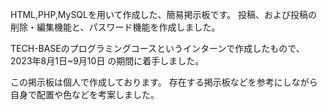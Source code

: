 HTML,PHP,MySQLを用いて作成した、簡易掲示板です。
投稿、および投稿の削除・編集機能と、パスワード機能を作成しました。

TECH-BASEのプログラミングコースというインターンで作成したもので、
2023年8月1日~9月10日 の期間に着手しました。

この掲示板は個人で作成しております。
存在する掲示板などを参考にしながら自身で配置や色などを考案しました。
